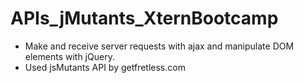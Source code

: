 # APIs_jMutants_XternBootcamp
* Make and receive server requests with ajax and manipulate DOM elements with jQuery. 
* Used jsMutants API by getfretless.com
